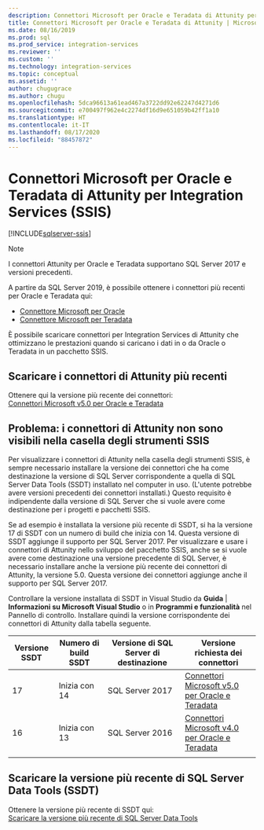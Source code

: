 ```yaml
---
description: Connettori Microsoft per Oracle e Teradata di Attunity per Integration Services (SSIS)
title: Connettori Microsoft per Oracle e Teradata di Attunity | Microsoft Docs
ms.date: 08/16/2019
ms.prod: sql
ms.prod_service: integration-services
ms.reviewer: ''
ms.custom: ''
ms.technology: integration-services
ms.topic: conceptual
ms.assetid: ''
author: chugugrace
ms.author: chugu
ms.openlocfilehash: 5dca96613a61ead467a3722dd92e62247d4271d6
ms.sourcegitcommit: e700497f962e4c2274df16d9e651059b42ff1a10
ms.translationtype: HT
ms.contentlocale: it-IT
ms.lasthandoff: 08/17/2020
ms.locfileid: "88457872"
---
```

# <a name="microsoft-connectors-for-oracle-and-teradata-by-attunity-for-integration-services-ssis"></a>Connettori Microsoft per Oracle e Teradata di Attunity per Integration Services (SSIS)

[!INCLUDE[sqlserver-ssis](../includes/applies-to-version/sqlserver-ssis.md)]

> [!NOTE]
> I connettori Attunity per Oracle e Teradata supportano SQL Server 2017 e versioni precedenti.
>
> A partire da SQL Server 2019, è possibile ottenere i connettori più recenti per Oracle e Teradata qui:
> - [Connettore Microsoft per Oracle](data-flow/oracle-connector.md)
> - [Connettore Microsoft per Teradata](data-flow/teradata-connector.md)

È possibile scaricare connettori per Integration Services di Attunity che ottimizzano le prestazioni quando si caricano i dati in o da Oracle o Teradata in un pacchetto SSIS.

## <a name="download-the-latest-attunity-connectors"></a>Scaricare i connettori di Attunity più recenti

Ottenere qui la versione più recente dei connettori:  
[Connettori Microsoft v5.0 per Oracle e Teradata](https://www.microsoft.com/download/details.aspx?id=55179)

## <a name="issue---the-attunity-connectors-arent-visible-in-the-ssis-toolbox"></a>Problema: i connettori di Attunity non sono visibili nella casella degli strumenti SSIS

Per visualizzare i connettori di Attunity nella casella degli strumenti SSIS, è sempre necessario installare la versione dei connettori che ha come destinazione la versione di SQL Server corrispondente a quella di SQL Server Data Tools (SSDT) installato nel computer in uso. (L'utente potrebbe avere versioni precedenti dei connettori installati.) Questo requisito è indipendente dalla versione di SQL Server che si vuole avere come destinazione per i progetti e pacchetti SSIS.

Se ad esempio è installata la versione più recente di SSDT, si ha la versione 17 di SSDT con un numero di build che inizia con 14. Questa versione di SSDT aggiunge il supporto per SQL Server 2017. Per visualizzare e usare i connettori di Attunity nello sviluppo del pacchetto SSIS, anche se si vuole avere come destinazione una versione precedente di SQL Server, è necessario installare anche la versione più recente dei connettori di Attunity, la versione 5.0. Questa versione dei connettori aggiunge anche il supporto per SQL Server 2017.

Controllare la versione installata di SSDT in Visual Studio da **Guida** | **Informazioni su Microsoft Visual Studio** o in **Programmi e funzionalità** nel Pannello di controllo. Installare quindi la versione corrispondente dei connettori di Attunity dalla tabella seguente.

|Versione SSDT|Numero di build SSDT|Versione di SQL Server di destinazione|Versione richiesta dei connettori|
|---------|---------|---------|---------|
|17|Inizia con 14|SQL Server 2017|[Connettori Microsoft v5.0 per Oracle e Teradata](https://www.microsoft.com/download/details.aspx?id=55179)|
|16|Inizia con 13|SQL Server 2016|[Connettori Microsoft v4.0 per Oracle e Teradata](https://www.microsoft.com/download/details.aspx?id=52950)|
||||

## <a name="download-the-latest-sql-server-data-tools-ssdt"></a>Scaricare la versione più recente di SQL Server Data Tools (SSDT)

Ottenere la versione più recente di SSDT qui:  
[Scaricare la versione più recente di SQL Server Data Tools](..//ssdt/download-sql-server-data-tools-ssdt.md)
